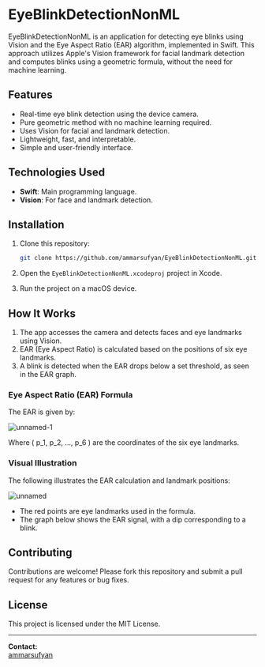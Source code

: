 # EyeBlinkDetectionNonML

EyeBlinkDetectionNonML is an application for detecting eye blinks using Vision and the Eye Aspect Ratio (EAR) algorithm, implemented in Swift. This approach utilizes Apple's Vision framework for facial landmark detection and computes blinks using a geometric formula, without the need for machine learning.

## Features

- Real-time eye blink detection using the device camera.
- Pure geometric method with no machine learning required.
- Uses Vision for facial and landmark detection.
- Lightweight, fast, and interpretable.
- Simple and user-friendly interface.

## Technologies Used

- **Swift**: Main programming language.
- **Vision**: For face and landmark detection.

## Installation

1. Clone this repository:

   ```bash
   git clone https://github.com/ammarsufyan/EyeBlinkDetectionNonML.git
   ```

2. Open the `EyeBlinkDetectionNonML.xcodeproj` project in Xcode.

3. Run the project on a macOS device.

## How It Works

1. The app accesses the camera and detects faces and eye landmarks using Vision.
2. EAR (Eye Aspect Ratio) is calculated based on the positions of six eye landmarks.
3. A blink is detected when the EAR drops below a set threshold, as seen in the EAR graph.

### Eye Aspect Ratio (EAR) Formula

The EAR is given by:

![unnamed-1](https://github.com/user-attachments/assets/7a1c3c32-9471-4fc0-ac8e-c7a38e58f536)

Where \( p_1, p_2, ..., p_6 \) are the coordinates of the six eye landmarks.

### Visual Illustration

The following illustrates the EAR calculation and landmark positions:

![unnamed](https://github.com/user-attachments/assets/e3fd6cd2-0996-45d4-9c40-0c279e455027)

- The red points are eye landmarks used in the formula.
- The graph below shows the EAR signal, with a dip corresponding to a blink.

## Contributing

Contributions are welcome! Please fork this repository and submit a pull request for any features or bug fixes.

## License

This project is licensed under the MIT License.

---

**Contact:**  
[ammarsufyan](https://github.com/ammarsufyan)
